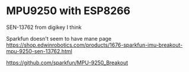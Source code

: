 # MPU9250 with ESP8266

SEN-13762 from digikey I think

Sparkfun doesn't seem to have mane page
https://shop.edwinrobotics.com/products/1676-sparkfun-imu-breakout-mpu-9250-sen-13762.html

https://github.com/sparkfun/MPU-9250_Breakout



